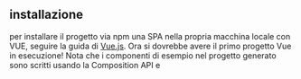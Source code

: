 ## installazione
per installare il progetto via npm una SPA nella propria macchina locale con VUE, seguire la guida di [Vue.js](https://vuejs.org/guide/quick-start.html#with-build-tools).
Ora si dovrebbe avere il primo progetto Vue in esecuzione! Nota che i componenti di esempio nel progetto generato sono scritti usando la Composition API e <script setup>, anziché la Options API



# file immagini loghi
- **public**: Queste immagini sono accessibili direttamente dall'URL senza bisogno di import.
    - *Dove metterle*: Usa public/ per immagini statiche come loghi, icone, favicon o immagini che non cambiano dinamicamente.
    Sono servite direttamente dal server e non vengono processate da Webpack o Vite.
    esempio:
    ```vue
    <template>
      <img src="/logo.png" alt="Logo" />
    </template>
    ```

- **assets**: Le immagini in src/assets/ vengono gestite da Webpack/Vite e possono essere importate nei componenti.
    - *Dove metterle*: Usa src/assets/ per immagini che vengono elaborate dal build system (es. immagini dinamiche o con binding Vue).
    esempio di come importarle nei componenti:
    ```vue
    <script setup>
        import logo from '@/assets/logo.svg';
    </script>

    <template>
        <img :src="logo" alt="Logo Vue" />
    </template>

    ```

📂 progetto-vue
│── 📂 public        <-- Immagini statiche accessibili direttamente
│     ├── logo.png  
│     ├── immagini/ 
│── 📂 src
│     ├── 📂 assets  <-- Immagini usate nei componenti
│     │     ├── logo.svg
│     │     ├── sfondo.jpg
│     ├── 📂 components
│     │     ├── Navbar.vue
│     │     ├── Home.vue
│     ├── App.vue
│── index.html



# ref() VS reactive()
![immagine appunti]("./Immagine 2025-02-14 164523.png");

- **ref()**: ref può ricevere come valore objects ({}, []), ma anche valori primiti (string, number, boolean), il valore delle variabili definite con ref(), possono essere rinizializzate o riassegnati tramite il *.value*

- **reactive()**: reactive può ricevere come valore SOLO DI TIPO objects ({}, []), la variabile diretta che contiene il reactive() NON è riassegnabile! ma ovviamente i valori e le proprietà al suo interno (dato che è un oggetto), posssono essere manipolati nel corso del programma



# Computed() funzione
In Vue 3 con Composition API, la funzione **computed()** viene utilizzata per `creare proprietà computate (computed properties)`. Queste *proprietà vengono ricalcolate solo quando le loro dipendenze cambiano*, rendendole più efficienti rispetto ai metodi normali.
esempio:
```js
// importiamo le funzioni dai pacchetti VUE
import { ref, computed } from "vue";

    // rendiamo reattivi due costanti
    const price = ref(100);
    const quantity = ref(2);

    // proprietà computata per calcolare il totale (VIENE AGGIORNATA OGNI VOLTA CHE PRICE E QUANTITY VARIANO IL LORO VALORE)
    const totalPrice = computed(() => price.value * quantity.value);
```
👉 totalPrice viene ricalcolato solo quando price o quantity cambiano.
si puo dall'ultima versione inserire il valore attuale per evitare i re-rendering fatti dal computed anche se il valore cambia ma è sempre uguale a quello originale!!

## Quando usare computed() ?
- ✅ Quando devi calcolare un *valore derivato da dati reattivi*.
- ✅ Quando vuoi migliorare le prestazioni evitando calcoli inutili.
- ✅ Quando hai bisogno di un valore memorizzato in cache fino al cambio delle dipendenze.



# Vue router
comando per installare i pacchetti per poterlo utilizzare in VUE:
```cmd
npm i vue-router
```



# Confronto utilizzo e sintassi REACT vs VUE
[link del video di youtube clicca qui](https://www.youtube.com/watch?v=VldVWN2i710)

- emittare props da padre a figlio: *defineEmits()*

- `<slot />`: possiamo usarlo e riciclarlo, per renderizzare direttamente del contenuto passato dal Genitore come se fosse una props, esempio:
```vue
<!-- View Home (padre) -->
<Hero>prova text content slot riusabile</Hero>

<!-- Componente Hero (figlio), <slot/> contiene: "prova text content slot riusabile" -->
<template>
    <slot />
</template>
```
- vantaggio di usare *v-model*: permette di associare una variabile reattiva resa tramite ref(), collegare essa al value dell'input tramite: `v-model="name"`, essa cambierà valora ogni volta che l'input verrà modficato, grazie al 2 way data binding effettuato da VUE tramite il v-model
